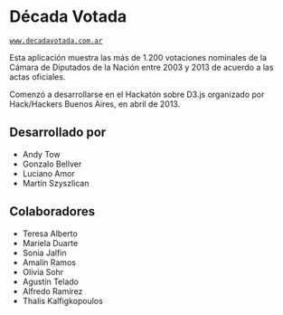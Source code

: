 # Década Votada

[`www.decadavotada.com.ar`](http://www.decadavotada.com.ar/)

Esta aplicación muestra las más de 1.200 votaciones nominales de la Cámara de Diputados de la Nación entre 2003 y 2013 de acuerdo a las actas oficiales.

Comenzó a desarrollarse en el Hackatón sobre D3.js organizado por Hack/Hackers Buenos Aires, en abril de 2013.

## Desarrollado por

* Andy Tow
* Gonzalo Bellver
* Luciano Amor
* Martín Szyszlican

## Colaboradores

* Teresa Alberto
* Mariela Duarte
* Sonia Jalfin
* Amalín Ramos
* Olivia Sohr
* Agustín Telado
* Alfredo Ramírez
* Thalis Kalfigkopoulos